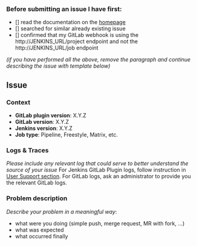 ### Before submitting an issue I have first:

- [] read the documentation on the [homepage](https://github.com/jenkinsci/gitlab-plugin) 
- [] searched for similar already existing issue
- [] confirmed that my GitLab webhook is using the http://JENKINS_URL/project endpoint and not the http://JENKINS_URL/job endpoint

*(if you have performed all the above, remove the paragraph and continue describing the issue with template below)*

## Issue

### Context
- **GitLab plugin version**: X.Y.Z
- **GitLab version**: X.Y.Z
- **Jenkins version**: X.Y.Z
- **Job type**: Pipeline, Freestyle, Matrix, etc.

### Logs & Traces

_Please include any relevant log that could serve to better understand the source of your issue_
For Jenkins GitLab Plugin logs, follow instruction in [User Support section](https://github.com/jenkinsci/gitlab-plugin#user-support).
For GitLab logs, ask an administrator to provide you the relevant GitLab logs.

### Problem description

_Describe your problem in a meaningful way_:
- what were you doing (simple push, merge request, MR with fork, ...)
- what was expected
- what occurred finally